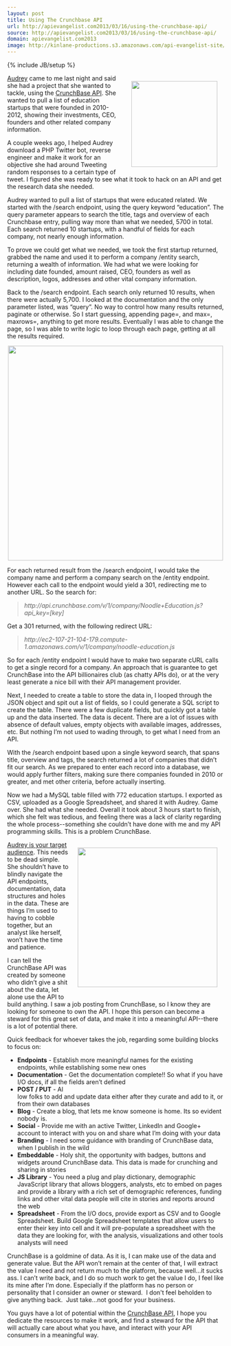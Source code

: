 ```yaml
---
layout: post
title: Using The Crunchbase API
url: http://apievangelist.com2013/03/16/using-the-crunchbase-api/
source: http://apievangelist.com2013/03/16/using-the-crunchbase-api/
domain: apievangelist.com2013
image: http://kinlane-productions.s3.amazonaws.com/api-evangelist-site/blog/crunchbase-logo.png
---
```

{% include JB/setup %}
<p><a href="http://developer.crunchbase.com/" target="_blank"><img style="padding: 15px;" src="https://s3.amazonaws.com/kinlane-productions/api-evangelist/crunchbase/crunchbase-logo.png" alt="" width="200" align="right" /></a></p>
<p><a href="http://hackeducation.com/">Audrey</a> came to me last night and said she had a project that she wanted to tackle, using the <a href="http://developer.crunchbase.com/">CrunchBase API</a>.  She wanted to pull a list of education startups that were founded in 2010-2012, showing their investments, CEO, founders and other related company information.</p>
<p>A couple weeks ago, I helped Audrey download a PHP Twitter bot, reverse engineer and make it work for an objective she had around Tweeting random responses to a certain type of tweet.  I figured she was ready to see what it took to hack on an API and get the research data she needed.</p>
<p>Audrey wanted to pull a list of startups that were educated related.  We started with the /search endpoint, using the query keyword &ldquo;education&rdquo;.   The query parameter appears to search the title, tags and overview of each Crunchbase entry, pulling way more than what we needed, 5700 in total.  Each search returned 10 startups, with a handful of fields for each company, not nearly enough information.</p>
<p>To prove we could get what we needed, we took the first startup returned, grabbed the name and used it to perform a company /entity search, returning a wealth of information.  We had what we were looking for including date founded, amount raised, CEO, founders as well as description, logos, addresses and other vital company information.</p>
<p>Back to the /search endpoint.  Each search only returned 10 results, when there were actually 5,700.  I looked at the documentation and the only parameter listed, was &ldquo;query&rdquo;.  No way to control how many results returned, paginate or otherwise.  So I start guessing, appending page=, and max=, maxrows=, anything to get more results.  Eventually I was able to change the page, so I was able to write logic to loop through each page, getting at all the results required.</p>
<p><img style="display: block; margin-left: auto; margin-right: auto;" src="https://s3.amazonaws.com/kinlane-productions/api-evangelist/crunchbase/crunchbase-search-endpoint.png" alt="" width="500" /></p>
<p>For each returned result from the /search endpoint, I would take the company name and perform a company search on the /entity endpoint.  However each call to the endpoint would yield a 301, redirecting me to another URL.  So the search for:</p>
<blockquote><em>http://api.crunchbase.com/v/1/company/Noodle+Education.js?api_key=[key]</em></blockquote>
<p>Get a 301 returned, with the following redirect URL:</p>
<blockquote><em>http://ec2-107-21-104-179.compute-1.amazonaws.com/v/1/company/noodle-education.js</em></blockquote>
<p>So for each /entity endpoint I would have to make two separate cURL calls to get a single record for a company.  An approach that is guarantee to get CrunchBase into the API billionaires club (as chatty APIs do), or at the very least generate a nice bill with their API management provider.</p>
<p>Next, I needed to create a table to store the data in, I looped through the JSON object and spit out a list of fields, so I could generate a SQL script to create the table.  There were a few duplicate fields, but quickly got a table up and the data inserted.  The data is decent.  There are a lot of issues with absence of default values, empty objects with available images, addresses, etc.  But nothing I&rsquo;m not used to wading through, to get what I need from an API.</p>
<p>With the /search endpoint based upon a single keyword search, that spans title, overview and tags, the search returned a lot of companies that didn&rsquo;t fit our search.  As we prepared to enter each record into a database, we would apply further filters, making sure there companies founded in 2010 or greater, and met other criteria, before actually inserting.</p>
<p>Now we had a MySQL table filled with 772 education startups.  I exported as CSV, uploaded as a Google Spreadsheet, and shared it with Audrey.  Game over.  She had what she needed.  Overall it took about 3 hours start to finish, which she felt was tedious, and feeling there was a lack of clarity regarding the whole process--something she couldn&rsquo;t have done with me and my API programming skills.  This is a problem CrunchBase.</p>
<p><a href="http://developer.crunchbase.com/" target="_blank"><img style="padding: 15px;" src="https://s3.amazonaws.com/kinlane-productions/api-evangelist/crunchbase/startup-ecosystem-visualization.png" alt="" width="325" align="right" /></a></p>
<p><span style="text-decoration: underline;">Audrey is your target audience</span>.  This needs to be dead simple.  She shouldn&rsquo;t have to blindly navigate the API endpoints, documentation, data structures and holes in the data.  These are things I&rsquo;m used to having to cobble together, but an analyst like herself, won&rsquo;t have the time and patience.</p>
<p>I can tell the CrunchBase API was created by someone who didn&rsquo;t give a shit about the data, let alone use the API to build anything.  I saw a job posting from CrunchBase, so I know they are looking for someone to own the API.  I hope this person can become a steward for this great set of data, and make it into a meaningful API--there is a lot of potential there.</p>
<p>Quick feedback for whoever takes the job, regarding some building blocks to focus on:</p>
<ul class="mainlist">
<li><strong>Endpoints</strong> - Establish more meaningful names for the existing endpoints, while establishing some new ones</li>
<li><strong>Documentation</strong> - Get the documentation complete!!  So what if you have I/O docs, if all the fields aren&rsquo;t defined</li>
<li><strong>POST / PUT</strong> - Al</li>
low folks to add and update data either after they curate and add to it, or from their own databases
<li><strong>Blog</strong> - Create a blog, that lets me know someone is home.  Its so evident nobody is. </li>
<li><strong>Social</strong> - Provide me with an active Twitter, LinkedIn and Google+ account to interact with you on and share what I&rsquo;m doing with your data</li>
<li><strong>Branding</strong> - I need some guidance with branding of CrunchBase data, when I publish in the wild</li>
<li><strong>Embeddable</strong> - Holy shit, the opportunity with badges, buttons and widgets around CrunchBase data.  This data is made for crunching and sharing in stories</li>
<li><strong>JS Library</strong> - You need a plug and play dictionary, demographic JavaScript library that allows bloggers, analysts, etc to embed on pages and provide a library with a rich set of demographic references, funding links and other vital data people will cite in stories and reports around the web</li>
<li><strong>Spreadsheet</strong> - From the I/O docs, provide export as CSV and to Google Spreadsheet.  Build Google Spreadsheet templates that allow users to enter their key into cell and it will pre-populate a spreadsheet with the data they are looking for, with the analysis, visualizations and other tools analysts will need</li>
</ul>
<p>CrunchBase is a goldmine of data.  As it is, I can make use of the data and generate value.  But the API won&rsquo;t remain at the center of that, I will extract the value I need and not return much to the platform, because well...it sucks ass.  I can&rsquo;t write back, and I do so much work to get the value I do, I feel like its mine after I&rsquo;m done. Especially if the platform has no person or personality that I consider an owner or steward. &nbsp;I don't feel beholden to give anything back. &nbsp;Just take...not good for your business.</p>
<p>You guys have a lot of potential within the <a href="http://developer.crunchbase.com/io-docs">CrunchBase API</a>, I hope you dedicate the resources to make it work, and find a steward for the API that will actually care about what you have, and interact with your API consumers in a meaningful way.</p>
